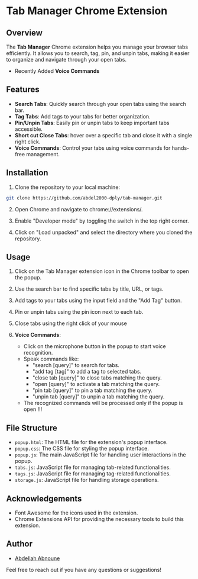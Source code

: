 # Tab Manager Chrome Extension

## Overview

The **Tab Manager** Chrome extension helps you manage your browser tabs efficiently. It allows you to search, tag, pin, and unpin tabs, making it easier to organize and navigate through your open tabs.

 - Recently Added **Voice Commands**

## Features

- **Search Tabs**: Quickly search through your open tabs using the search bar.
- **Tag Tabs**: Add tags to your tabs for better organization.
- **Pin/Unpin Tabs**: Easily pin or unpin tabs to keep important tabs accessible.
- **Short cut Close Tabs**: hover over a specific tab and close it with a single right click.
- **Voice Commands**: Control your tabs using voice commands for hands-free management.

## Installation
1. Clone the repository to your local machine:
  ```bash
  git clone https://github.com/abdel2000-dply/tab-manager.git
  ```
2. Open Chrome and navigate to chrome://extensions/.

3. Enable "Developer mode" by toggling the switch in the top right corner.

4. Click on "Load unpacked" and select the directory where you cloned the repository.

## Usage

1. Click on the Tab Manager extension icon in the Chrome toolbar to open the popup.

2. Use the search bar to find specific tabs by title, URL, or tags.

3. Add tags to your tabs using the input field and the "Add Tag" button.

4. Pin or unpin tabs using the pin icon next to each tab.

5. Close tabs using the right click of your mouse

6. **Voice Commands**:
   - Click on the microphone button in the popup to start voice recognition.
   - Speak commands like:
     - "search [query]" to search for tabs.
     - "add tag [tag]" to add a tag to selected tabs.
     - "close tab [query]" to close tabs matching the query.
     - "open [query]" to activate a tab matching the query.
     - "pin tab [query]" to pin a tab matching the query.
     - "unpin tab [query]" to unpin a tab matching the query.
   - The recognized commands will be processed only if the popup is open !!!

## File Structure

- `popup.html`: The HTML file for the extension's popup interface.
- `popup.css`: The CSS file for styling the popup interface.
- `popup.js`: The main JavaScript file for handling user interactions in the popup.
- `tabs.js`: JavaScript file for managing tab-related functionalities.
- `tags.js`: JavaScript file for managing tag-related functionalities.
- `storage.js`: JavaScript file for handling storage operations.

## Acknowledgements

- Font Awesome for the icons used in the extension.
- Chrome Extensions API for providing the necessary tools to build this extension.

## Author

- [Abdellah Abnoune](https://abdellahabnoune.engineer/)

Feel free to reach out if you have any questions or suggestions!
   